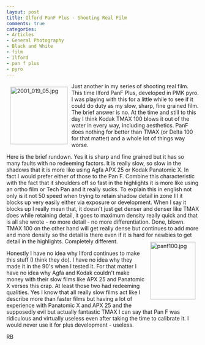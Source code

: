 ```yaml
---
layout: post
title: Ilford PanF Plus - Shooting Real Film
comments: true
categories:
- Articles
- General Photography
- Black and White
- film
- Ilford
- pan f plus
- pyro
---
```

<a rel="lightbox" href="/wp-content/uploads/2009/10/2001_019_05.jpg"><img title="2001_019_05.jpg" src="/wp-content/uploads/2009/10/.thumbs/.2001_019_05.jpg" border="0" alt="2001_019_05.jpg" hspace="10" vspace="10" width="150" height="150" align="left" /></a>Just another in my series of shooting real film. This time Ilford PanF Plus, developed in PMK pyro. I was playing with this for a little while to see if it could do duty as my slow, sharp, fine grained film. The brief answer is no. At the time and still to this day I think Kodak TMAX 100 blows it out of the water in every way, including aesthetics. PanF does nothing for better than TMAX (or Delta 100 for that matter) and a whole lot of things way worse.

Here is the brief rundown. Yes it is sharp and fine grained but it has so many faults with no redeeming factors. It is really slow, so slow in the shadows that it is more like using Agfa APX 25 or Kodak Panatomic X. In fact I would prefer either of those to the Pan F. Combine this characteristic with the fact that it shoulders off so fast in the highlights it is more like using an ortho film or Tech Pan and it really sucks. To explain this in english not only is it not 50 speed when trying to retain shadow detail in zone III it blocks up very easily either via exposure or development. When I say it blocks up I really mean that, it doesn't just get denser and denser like TMAX does while retaining detail, it goes to maximum density really quick and that is all she wrote - no more detail - no more differentiation. Done, blown. TMAX 100 on the other hand will get really dense but continues to add more and more density so the detail is there even if it is hard for newbies to get detail in the highlights. Completely different.<a rel="lightbox" href="/wp-content/uploads/2009/10/panf100.jpg"><img title="panf100.jpg" src="/wp-content/uploads/2009/10/.thumbs/.panf100.jpg" border="0" alt="panf100.jpg" hspace="10" vspace="10" width="118" height="150" align="right" /></a>

Honestly I have no idea why Ilford continues to make this stuff (I think they do). I have no idea why they made it in the 90's when I tested it. For that matter I have no idea why Agfa and Kodak couldn't make money with their slow films like APX 25 and Panatomic X verses this crap. At least those two had redeeming qualities. Yes I know that all really slow films act like I describe more than faster films but having a lot of experience with Panatomic X and APX 25 and the supposedly evil but actually fantastic TMAX I can say that Pan F was ridiculous and virtually useless even after taking the time to calibrate it. I would never use it for plus development - useless.

RB